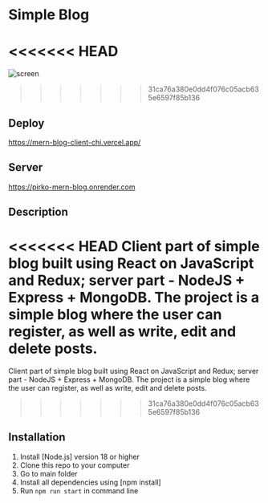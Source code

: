 # Simple Blog
<<<<<<< HEAD
=======
![screen](https://github.com/AlexPirko/MERN-blog-client/assets/105494280/0fd47284-af7f-449a-8ff1-173ca9592447)
>>>>>>> 31ca76a380e0dd4f076c05acb635e6597f85b136

## Deploy

https://mern-blog-client-chi.vercel.app/

## Server

https://pirko-mern-blog.onrender.com

## Description

<<<<<<< HEAD
Client part of simple blog built using React on JavaScript and Redux; server part - NodeJS + Express + MongoDB. The project is a simple blog where the user can register, as well as write, edit and delete posts.
=======
Client part of simple blog built using React on JavaScript and Redux; server part - NodeJS + Express + MongoDB. The project is a simple blog where the user can register, as well as write, edit and delete posts. 
>>>>>>> 31ca76a380e0dd4f076c05acb635e6597f85b136

## **Installation**

1. Install [Node.js] version 18 or higher
2. Clone this repo to your computer
3. Go to main folder
4. Install all dependencies using [npm install]
5. Run `npm run start` in command line
